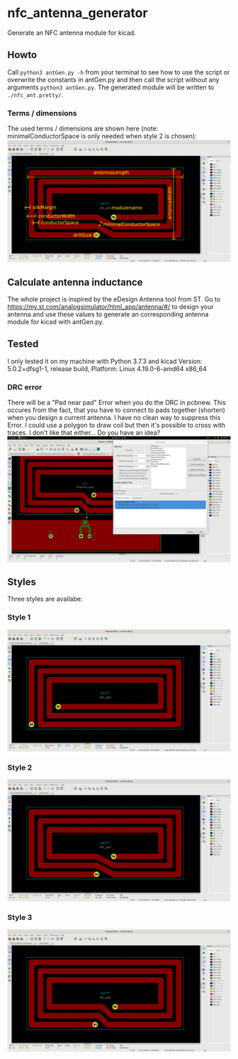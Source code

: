 # nfc_antenna_generator
Generate an NFC antenna module for kicad.

## Howto
Call `python3 antGen.py -h` from your terminal to see how to use the script or overwrite the constants in antGen.py and then call the script without any arguments `python3 antGen.py`. The generated module will be written to `./nfc_ant.pretty/`.

### Terms / dimensions
The used terms / dimensions are shown here (note: minimalConductorSpace is only needed when style 2 is chosen):
![style 1](https://raw.githubusercontent.com/nideri/nfc_antenna_generator/master/doc/ant_dimensions.png)

## Calculate antenna inductance
The whole project is inspired by the eDesign Antenna tool from ST. Go to https://my.st.com/analogsimulator/html_app/antenna/#/ to design your antenna and use these values to generate an corresponding antenna module for kicad with antGen.py.

## Tested
I only tested it on my machine with Python 3.7.3 and kicad Version: 5.0.2+dfsg1-1, release build, Platform: Linux 4.19.0-6-amd64 x86_64 

### DRC error
There will be a "Pad near pad" Error when you do the DRC in pcbnew. This occures from the fact, that you have to connect to pads together (shorten) when you design a current antenna.
I have no clean way to suppress this Error. I could use a polygon to draw coil but then it's possible to cross with traces. I don't like that either... Do you have an idea?
![style 1](https://raw.githubusercontent.com/nideri/nfc_antenna_generator/master/doc/ant_drc_error_pad_near_pad.png)

## Styles
Three styles are availabe:

### Style 1
![style 1](https://raw.githubusercontent.com/nideri/nfc_antenna_generator/master/doc/ant_style_1.png)

### Style 2
![style 2](https://raw.githubusercontent.com/nideri/nfc_antenna_generator/master/doc/ant_style_2.png)

### Style 3
![style 3](https://raw.githubusercontent.com/nideri/nfc_antenna_generator/master/doc/ant_style_3.png)
